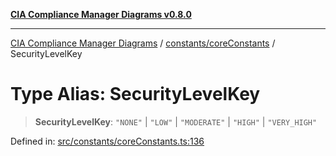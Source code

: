 [**CIA Compliance Manager Diagrams v0.8.0**](../../../README.md)

***

[CIA Compliance Manager Diagrams](../../../modules.md) / [constants/coreConstants](../README.md) / SecurityLevelKey

# Type Alias: SecurityLevelKey

> **SecurityLevelKey**: `"NONE"` \| `"LOW"` \| `"MODERATE"` \| `"HIGH"` \| `"VERY_HIGH"`

Defined in: [src/constants/coreConstants.ts:136](https://github.com/Hack23/cia-compliance-manager/blob/ab84d120f6a49e6faf7bc7924811e0da9b635211/src/constants/coreConstants.ts#L136)
